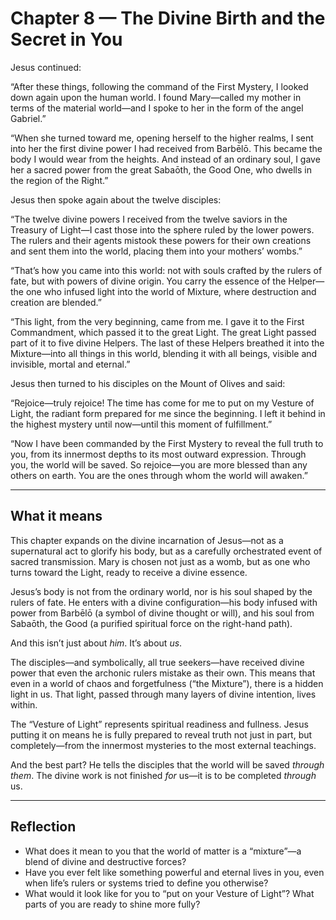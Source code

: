 # Chapter 8 — The Divine Birth and the Secret in You

Jesus continued:

“After these things, following the command of the First Mystery, I looked down again upon the human world. I found Mary—called my mother in terms of the material world—and I spoke to her in the form of the angel Gabriel.”

“When she turned toward me, opening herself to the higher realms, I sent into her the first divine power I had received from Barbēlō. This became the body I would wear from the heights. And instead of an ordinary soul, I gave her a sacred power from the great Sabaōth, the Good One, who dwells in the region of the Right.”

Jesus then spoke again about the twelve disciples:

“The twelve divine powers I received from the twelve saviors in the Treasury of Light—I cast those into the sphere ruled by the lower powers. The rulers and their agents mistook these powers for their own creations and sent them into the world, placing them into your mothers’ wombs.”

“That’s how you came into this world: not with souls crafted by the rulers of fate, but with powers of divine origin. You carry the essence of the Helper—the one who infused light into the world of Mixture, where destruction and creation are blended.”

“This light, from the very beginning, came from me. I gave it to the First Commandment, which passed it to the great Light. The great Light passed part of it to five divine Helpers. The last of these Helpers breathed it into the Mixture—into all things in this world, blending it with all beings, visible and invisible, mortal and eternal.”

Jesus then turned to his disciples on the Mount of Olives and said:

“Rejoice—truly rejoice! The time has come for me to put on my Vesture of Light, the radiant form prepared for me since the beginning. I left it behind in the highest mystery until now—until this moment of fulfillment.”

“Now I have been commanded by the First Mystery to reveal the full truth to you, from its innermost depths to its most outward expression. Through you, the world will be saved. So rejoice—you are more blessed than any others on earth. You are the ones through whom the world will awaken.”

---

## What it means

This chapter expands on the divine incarnation of Jesus—not as a supernatural act to glorify his body, but as a carefully orchestrated event of sacred transmission. Mary is chosen not just as a womb, but as one who turns toward the Light, ready to receive a divine essence.

Jesus’s body is not from the ordinary world, nor is his soul shaped by the rulers of fate. He enters with a divine configuration—his body infused with power from Barbēlō (a symbol of divine thought or will), and his soul from Sabaōth, the Good (a purified spiritual force on the right-hand path).

And this isn’t just about *him*. It’s about *us*.

The disciples—and symbolically, all true seekers—have received divine power that even the archonic rulers mistake as their own. This means that even in a world of chaos and forgetfulness (“the Mixture”), there is a hidden light in us. That light, passed through many layers of divine intention, lives within.

The “Vesture of Light” represents spiritual readiness and fullness. Jesus putting it on means he is fully prepared to reveal truth not just in part, but completely—from the innermost mysteries to the most external teachings.

And the best part? He tells the disciples that the world will be saved *through them*. The divine work is not finished *for* us—it is to be completed *through* us.

---

## Reflection

* What does it mean to you that the world of matter is a “mixture”—a blend of divine and destructive forces?
* Have you ever felt like something powerful and eternal lives in you, even when life’s rulers or systems tried to define you otherwise?
* What would it look like for you to “put on your Vesture of Light”? What parts of you are ready to shine more fully?

